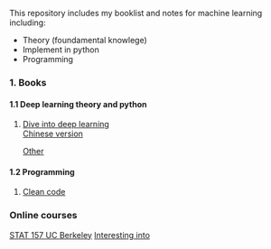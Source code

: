 This repository includes my booklist and notes for machine learning including:
* Theory (foundamental knowlege)
* Implement in python
* Programming



### 1. Books

#### 1.1 Deep learning theory and python
1. [Dive into deep learning](https://d2l.ai/) <br/>
   [Chinese version](http://zh.gluon.ai/chapter_preface/preface.html)  
   
   [Other](https://github.com/yz599/books)
   
#### 1.2 Programming
1. [Clean code](http://zh.gluon.ai/chapter_preface/preface.html)


### Online courses
[STAT 157 UC Berkeley](https://www.youtube.com/watch?v=Va8WWRfw7Og&list=PLZSO_6-bSqHQHBCoGaObUljoXAyyqhpFW)
[Interesting into](https://www.youtube.com/watch?v=BR9h47Jtqyw)
